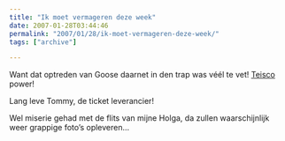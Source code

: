 ```yaml
---
title: "Ik moet vermageren deze week"
date: 2007-01-28T03:44:46
permalink: "2007/01/28/ik-moet-vermageren-deze-week/"
tags: ["archive"]

---
```

Want dat optreden van Goose daarnet in den trap was véél te vet! [Teisco](http://en.wikipedia.org/wiki/Teisco "http://en.wikipedia.org/wiki/Teisco") power!

Lang leve Tommy, de ticket leverancier!

Wel miserie gehad met de flits van mijne Holga, da zullen waarschijnlijk weer grappige foto’s opleveren…
